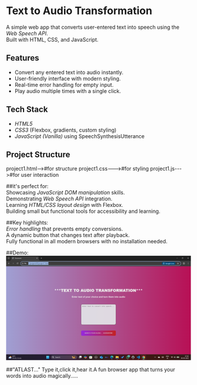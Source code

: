 #  Text to Audio Transformation
A simple web app that converts user-entered text into speech using the *Web Speech API*.  
Built with HTML, CSS, and JavaScript.

## Features
- Convert any entered text into audio instantly.
- User-friendly interface with modern styling.
- Real-time error handling for empty input.
- Play audio multiple times with a single click.

##  Tech Stack
- *HTML5*
- *CSS3* (Flexbox, gradients, custom styling)
- *JavaScript (Vanilla)* using SpeechSynthesisUtterance

##  Project Structure
project1.html-->#for structure 
project1.css--->#for styling
project1.js--->#for user interaction 

 ##it's perfect for:  
 Showcasing *JavaScript DOM manipulation* skills.  
 Demonstrating *Web Speech API* integration.  
 Learning *HTML/CSS layout design* with Flexbox.  
 Building small but functional tools for accessibility and learning.


##Key highlights:  
*Error handling* that prevents empty conversions.  
  A dynamic button that changes text after playback.  
  Fully functional in all modern browsers with no installation needed.

##Demo:
![Text-to-Audio Demo](audio.png)


##"ATLAST..."
Type it,click it,hear it.A fun browser app that turns your words into audio magically.....


